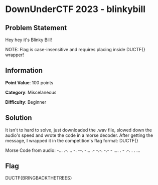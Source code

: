#  DownUnderCTF 2023 - blinkybill

## Problem Statement

Hey hey it's Blinky Bill!

NOTE: Flag is case-insensitive and requires placing inside DUCTF{} wrapper!

## Information

**Point Value**: 100 points

**Category**: Miscelaneous

**Difficulty**: Beginner

## Solution

It isn't to hard to solve, just downloaded the .wav file, slowed down the audio's speed and wrote the code in a morse decoder. After getting the message, I wrapped it in the competition's flag format: DUCTF{}

Morse Code from audio: -... .-. .. -. --. -... .- -.-. -.- - .... . - .-. . . ...

## Flag

DUCTF{BRINGBACKTHETREES}

